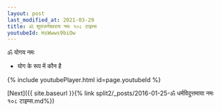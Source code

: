 ```yaml
---
layout: post
last_modified_at: 2021-03-29
title: ॐ शूराजनेश्वराय नमः १०८ टाइम्स
youtubeId: HsWwws9biOw
---
```

 
 
 ॐ योगय नमः  
 
 -  योग के रूप में कौन है 
 
  
 
  
 
 
 
 
 
 


{% include youtubePlayer.html id=page.youtubeId %}
 
[Next]({{ site.baseurl }}{% link  split2/_posts/2016-01-25-ॐ धर्मविदुत्तमाया नमः १०८ टाइम्स.md%})
 
